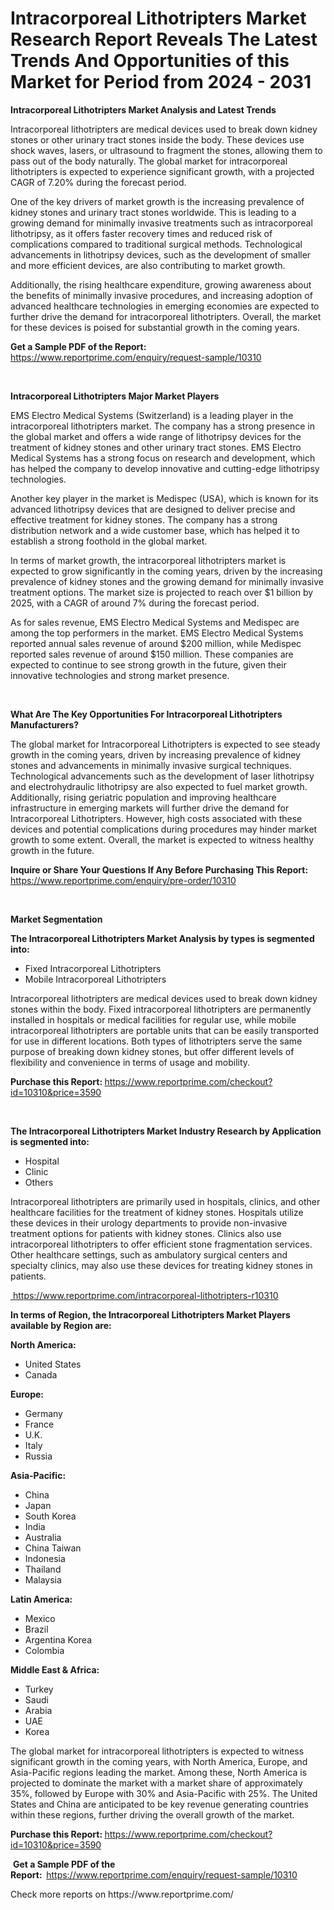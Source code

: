 <p><h1>Intracorporeal Lithotripters Market Research Report Reveals The Latest Trends And Opportunities of this Market for Period from 2024 - 2031</h1></p><p><strong>Intracorporeal Lithotripters Market Analysis and Latest Trends</strong></p>
<p><p>Intracorporeal lithotripters are medical devices used to break down kidney stones or other urinary tract stones inside the body. These devices use shock waves, lasers, or ultrasound to fragment the stones, allowing them to pass out of the body naturally. The global market for intracorporeal lithotripters is expected to experience significant growth, with a projected CAGR of 7.20% during the forecast period.</p><p>One of the key drivers of market growth is the increasing prevalence of kidney stones and urinary tract stones worldwide. This is leading to a growing demand for minimally invasive treatments such as intracorporeal lithotripsy, as it offers faster recovery times and reduced risk of complications compared to traditional surgical methods. Technological advancements in lithotripsy devices, such as the development of smaller and more efficient devices, are also contributing to market growth.</p><p>Additionally, the rising healthcare expenditure, growing awareness about the benefits of minimally invasive procedures, and increasing adoption of advanced healthcare technologies in emerging economies are expected to further drive the demand for intracorporeal lithotripters. Overall, the market for these devices is poised for substantial growth in the coming years.</p></p>
<p><strong>Get a Sample PDF of the Report:&nbsp;</strong> <a href="https://www.reportprime.com/enquiry/request-sample/10310">https://www.reportprime.com/enquiry/request-sample/10310</a></p>
<p>&nbsp;</p>
<p><strong>Intracorporeal Lithotripters Major Market Players</strong></p>
<p><p>EMS Electro Medical Systems (Switzerland) is a leading player in the intracorporeal lithotripters market. The company has a strong presence in the global market and offers a wide range of lithotripsy devices for the treatment of kidney stones and other urinary tract stones. EMS Electro Medical Systems has a strong focus on research and development, which has helped the company to develop innovative and cutting-edge lithotripsy technologies.</p><p>Another key player in the market is Medispec (USA), which is known for its advanced lithotripsy devices that are designed to deliver precise and effective treatment for kidney stones. The company has a strong distribution network and a wide customer base, which has helped it to establish a strong foothold in the global market.</p><p>In terms of market growth, the intracorporeal lithotripters market is expected to grow significantly in the coming years, driven by the increasing prevalence of kidney stones and the growing demand for minimally invasive treatment options. The market size is projected to reach over $1 billion by 2025, with a CAGR of around 7% during the forecast period.</p><p>As for sales revenue, EMS Electro Medical Systems and Medispec are among the top performers in the market. EMS Electro Medical Systems reported annual sales revenue of around $200 million, while Medispec reported sales revenue of around $150 million. These companies are expected to continue to see strong growth in the future, given their innovative technologies and strong market presence.</p></p>
<p>&nbsp;</p>
<p><strong>What Are The Key Opportunities For Intracorporeal Lithotripters Manufacturers?</strong></p>
<p><p>The global market for Intracorporeal Lithotripters is expected to see steady growth in the coming years, driven by increasing prevalence of kidney stones and advancements in minimally invasive surgical techniques. Technological advancements such as the development of laser lithotripsy and electrohydraulic lithotripsy are also expected to fuel market growth. Additionally, rising geriatric population and improving healthcare infrastructure in emerging markets will further drive the demand for Intracorporeal Lithotripters. However, high costs associated with these devices and potential complications during procedures may hinder market growth to some extent. Overall, the market is expected to witness healthy growth in the future.</p></p>
<p><strong>Inquire or Share Your Questions If Any Before Purchasing This Report:</strong> <a href="https://www.reportprime.com/enquiry/pre-order/10310">https://www.reportprime.com/enquiry/pre-order/10310</a></p>
<p>&nbsp;</p>
<p><strong>Market Segmentation</strong></p>
<p><strong>The Intracorporeal Lithotripters Market Analysis by types is segmented into:</strong></p>
<p><ul><li>Fixed Intracorporeal Lithotripters</li><li>Mobile Intracorporeal Lithotripters</li></ul></p>
<p><p>Intracorporeal lithotripters are medical devices used to break down kidney stones within the body. Fixed intracorporeal lithotripters are permanently installed in hospitals or medical facilities for regular use, while mobile intracorporeal lithotripters are portable units that can be easily transported for use in different locations. Both types of lithotripters serve the same purpose of breaking down kidney stones, but offer different levels of flexibility and convenience in terms of usage and mobility.</p></p>
<p><strong>Purchase this Report:&nbsp;</strong><a href="https://www.reportprime.com/checkout?id=10310&price=3590">https://www.reportprime.com/checkout?id=10310&price=3590</a></p>
<p>&nbsp;</p>
<p><strong>The Intracorporeal Lithotripters Market Industry Research by Application is segmented into:</strong></p>
<p><ul><li>Hospital</li><li>Clinic</li><li>Others</li></ul></p>
<p><p>Intracorporeal lithotripters are primarily used in hospitals, clinics, and other healthcare facilities for the treatment of kidney stones. Hospitals utilize these devices in their urology departments to provide non-invasive treatment options for patients with kidney stones. Clinics also use intracorporeal lithotripters to offer efficient stone fragmentation services. Other healthcare settings, such as ambulatory surgical centers and specialty clinics, may also use these devices for treating kidney stones in patients.</p></p>
<p><a href="https://www.reportprime.com/intracorporeal-lithotripters-r10310">&nbsp;https://www.reportprime.com/intracorporeal-lithotripters-r10310</a></p>
<p><strong>In terms of Region, the Intracorporeal Lithotripters Market Players available by Region are:</strong></p>
<p>
    <p> <strong> North America: </strong>
        <ul>
            <li>United States</li>
            <li>Canada</li>
        </ul>
        </p> 
    <p> <strong> Europe: </strong>
        <ul>
            <li>Germany</li>
            <li>France</li>
            <li>U.K.</li>
            <li>Italy</li>
            <li>Russia</li>
        </ul>
        </p> 
    <p> <strong> Asia-Pacific: </strong>
        <ul>
            <li>China</li>
            <li>Japan</li>
            <li>South Korea</li>
            <li>India</li>
            <li>Australia</li>
            <li>China Taiwan</li>
            <li>Indonesia</li>
            <li>Thailand</li>
            <li>Malaysia</li>
        </ul>
        </p> 
    <p> <strong> Latin America: </strong>
        <ul>
            <li>Mexico</li>
            <li>Brazil</li>
            <li>Argentina Korea</li>
            <li>Colombia</li>
        </ul>
        </p> 
    <p> <strong> Middle East & Africa: </strong>
        <ul>
            <li>Turkey</li>
            <li>Saudi</li>
            <li>Arabia</li>
            <li>UAE</li>
            <li>Korea</li>
        </ul>
    </p>
    </p>
<p><p>The global market for intracorporeal lithotripters is expected to witness significant growth in the coming years, with North America, Europe, and Asia-Pacific regions leading the market. Among these, North America is projected to dominate the market with a market share of approximately 35%, followed by Europe with 30% and Asia-Pacific with 25%. The United States and China are anticipated to be key revenue generating countries within these regions, further driving the overall growth of the market.</p></p>
<p><strong>Purchase this Report: </strong><a href="https://www.reportprime.com/checkout?id=10310&price=3590">https://www.reportprime.com/checkout?id=10310&price=3590</a></p>
<p>&nbsp;<strong>Get a Sample PDF of the Report:&nbsp;&nbsp;</strong><a href="https://www.reportprime.com/enquiry/request-sample/10310">https://www.reportprime.com/enquiry/request-sample/10310</a></p>
<p><strong></strong></p>
<p>Check more reports on https://www.reportprime.com/</p>